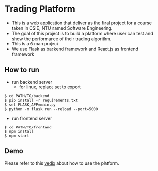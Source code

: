 # Trading Platform
- This is a web application that deliver as the final project for a course taken in CSIE, NTU named Software Engineering.
- The goal of this project is to build a platform where user can test and show the performance of their trading algorithm.
- This is a 6 man project
- We use Flask as backend framework and React.js as frontend framework
## How to run
- run backend server
	- for linux, replace set to export
```shell
$ cd PATH/TO/backend
$ pip install -r requirements.txt
$ set FLASK_APP=main.py
$ python -m flask run --reload --port=5000
```
- run frontend server
```shell
$ cd PATH/TO/frontend
$ npm install
$ npm start
```
## Demo
Please refer to this [vedio](https://drive.google.com/file/d/1jKkP6lMltL-uGcDwWg5gQHGnt8dqaBqR/view?usp=sharing) about how to use the platform.
